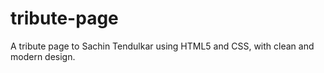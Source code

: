 # tribute-page
A tribute page to Sachin Tendulkar using HTML5 and CSS, with clean and modern design.
